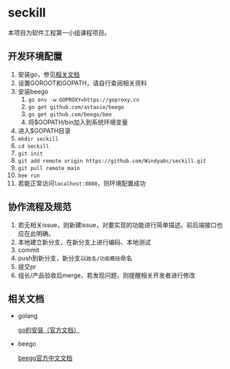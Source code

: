 # seckill

本项目为软件工程第一小组课程项目。

## 开发环境配置

1. 安装go，参见[相关文档](相关文档)
2. 设置GOROOT和GOPATH，请自行查阅相关资料
3. 安装beego
   1. `go env -w GOPROXY=https://goproxy.cn`
   2. `go get github.com/astaxie/beego`
   3. `go get github.com/beego/bee`
   4. 将$GOPATH/bin加入到系统环境变量
4. 进入$GOPATH目录
5. `mkdir seckill`
6. `cd seckill`
7. `git init`
8. `git add remote origin https://github.com/Windyabc/seckill.git`
9. `git pull remote main`
10. `bee run`
11. 若能正常访问`localhost:8080`，则环境配置成功

## 协作流程及规范

1. 若无相关issue，则新建issue，对要实现的功能进行简单描述。前后端接口也应在此明确。
2. 本地建立新分支，在新分支上进行编码、本地测试
3. commit
4. push到新分支，新分支以`姓名/功能概括`命名
5. 提交pr
6. 组长/产品验收后merge，若发现问题，则提醒相关开发者进行修改

## 相关文档

* golang

  [go的安装（官方文档）](https://golang.google.cn/doc/install)

* beego

  [beego官方中文文档](https://beego.me/docs/quickstart/new.md)

  